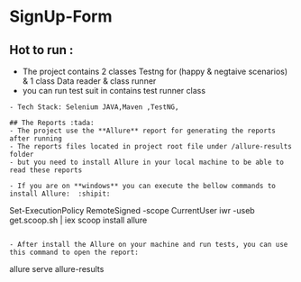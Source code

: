# SignUp-Form
## Hot to run :
- The project contains 2 classes Testng for (happy & negtaive scenarios)  & 1 class Data reader & class runner 
-  you can run test suit in contains test runner class
 ```
- Tech Stack: Selenium JAVA,Maven ,TestNG,

## The Reports :tada:
- The project use the **Allure** report for generating the reports after running
- The reports files located in project root file under /allure-results folder
- but you need to install Allure in your local machine to be able to read these reports

- If you are on **windows** you can execute the bellow commands to install Allure:  :shipit:
```
 Set-ExecutionPolicy RemoteSigned -scope CurrentUser
 iwr -useb get.scoop.sh | iex
 scoop install allure
```

- After install the Allure on your machine and run tests, you can use this command to open the report:
 ```
 allure serve allure-results
